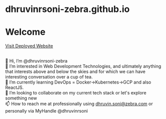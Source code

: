 # dhruvinrsoni-zebra.github.io
# Welcome

<a href="https://dhruvinrsoni-zebra.github.io/" target="_blank" rel="noopener noreferrer">Visit Deployed Website</a>

<br />👋 Hi, I’m @dhruvinrsoni-zebra
<br />👀 I’m interested in Web Development Technologies, and ultimately anything that interests above and below the skies and for which we can have interesting conversation over a cup of tea.
<br />🌱 I’m currently learning DevOps = Docker->Kubernetes->GCP and also ReactJS.
<br />💞️ I’m looking to collaborate on my current tech stack or let's explore something new
<br />📫 How to reach me at professionally using dhruvin.soni@zebra.com or personally via MyHandle @dhruvinrsoni
 
